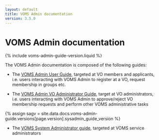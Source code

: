 ```yaml
---
layout: default
title: VOMS Admin documentation
version: 3.5.0
---
```


# VOMS Admin documentation

{% include voms-admin-guide-version.liquid %}

The VOMS Admin documentation is composed of the following guides:

- The [VOMS Admin User Guide](user-guide.html), targeted at VO members and
  applicants, i.e. users interacting with VOMS Admin to register at a VO,
  request membership in groups etc.

- The [VOMS Admin VO Administrator Guide](vo-admin-guide.html), target at VO
  administrators, i.e. users interacting with VOMS Admin to approve/reject VO
  membership requests and perform other VOMS administrative tasks

{% assign sagv = site.data.docs.voms-admin-guide.versions[page.version].sysadmin_guide_version %}

- The [VOMS System Administrator
  guide]({{site.baseurl}}/documentation/sysadmin-guide/{{sagv}}),
  targeted at VOMS service administrators
